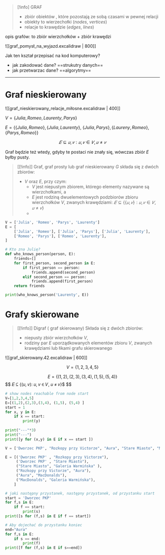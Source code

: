 
>[!info] GRAF
>- zbiór obiektów , które pozostają ze sobą czasami w pewnej relacji
>- obiekty to wierzechołki (*nodes*, *vertices*)
>- relacje to krawędzie (*edges*, *lines*)

opis grafów: to zbiór wierzchołków + zbiór krawędzi

![[graf_pomysł_na_wyjazd.excalidraw | 800]]

Jak ten kształ przepisać na kod komputerowy?
- jak zakodować dane? ==strukutry danych==
- jak przetwarzac dane? ==algorytmy==

---
# Graf nieskierowany
![[graf_nieskierowany_relacje_miłosne.excalidraw | 400]]

$V=\{Julia, Romeo, Laurenty, Parys\}$

$E= \{ \{Julia, Romeo \}, \{Julia, Laurenty\},$
$\{Julia, Parys \}, \{Laureny, Romeo \}, \{Parys, Romeo \} \}$

$$
𝐸 ⊆ {{𝑢, 𝑣}: 𝑢, 𝑣 ∈ 𝑉, 𝑢 ≠ 𝑣}
$$


Graf będzie też wtedy, gdyby te postaci nie znały się, wówczas zbiór $E$ byłby pusty.

>[[!info]] Graf, graf prosty lub graf nieskierowany $G$
> składa się z dwóch zbiorów: 
> - $V$ oraz $E$, przy czym: 
> 	- *V* jest niepustym zbiorem, którego elementy nazywane są wierzchołkami, a 
> 	- *E* jest rodziną dwuelementowych podzbiorów zbioru wierzchołków *V*, zwanych krawędziami: $𝐸 ⊆ \{\{𝑢, 𝑣\}: 𝑢, 𝑣 ∈ 𝑉, 𝑢 ≠ 𝑣\}$
> 	- 

```python
V = ['Julia', 'Romeo', 'Parys', 'Laurenty']
E = [
    ['Julia', 'Romeo'], ['Julia', 'Parys'], ['Julia', 'Laurenty'],
    ['Romeo', 'Parys'], ['Romeo', 'Laurenty'],
]

# Kto zna Julię?
def who_knows_person(person, E):
    friends=[]
    for first_person, second_person in E:
        if first_person == person:
            friends.append(second_person)
        elif second_person == person:
            friends.append(first_person)
    return friends

print(who_knows_person('Laurenty', E))
```



# Grafy skierowane

>[[!info]] Digraf ( graf skierowany)
>Składa się z dwóch zbiorów:
>- niepusty zbiór wierzchołków $V$,
>- rodziny par $E$ uporządkowanych elementów zbioru $V$, zwanych krawędziami lub łikami grafu skierowanego


![[graf_skierowany.42.excalidraw | 600]]


$$
V=\{1,2,3,4,5\}
$$


$$
E=\{(1,2),(2,3),(3,4), (1,5), (5,4) \}
$$
$$
𝐸 ⊆ \{(𝑢, 𝑣): 𝑢, 𝑣 ∈ 𝑉, 𝑢 ≠ 𝑣\}$
$$


```python
# show nodes reachable from node start
V=[1,2,3,4,5]
E=[(1,2),(2,3),(3,4), (1,5), (5,4) ]
start = 1
for x, y in E:
    if x == start:
        print(y)
        
print("---"*3)
print("---")
print([y for (x,y) in E if x == start ])
```


```python
V = ['Dworzec PKP', "Rozkopy przy Victorze", "Aura", "Stare Miasto", "MacDonalds", "Galeria Warmińska"]

E = [('Dworzec PKP' , "Rozkopy przy Victorze"),
     ('Dworzec PKP' , "Stare Miasto"),
     ("Stare Miasto", "Galeria Warmińska" ),
     ("Rozkopy przy Victorze", "Aura"),
     ("Aura", "MacDonalds"),
     ("MacDonalds", "Galeria Warmińska"),
    ]

# jaki następny przystanek, następny przystanek, od przystanku start
start = 'Dworzec PKP'
for f,s in E:
    if f == start:
        print(s)
print([s for (f,s) in E if f == start])

# Aby dojechać do przystanku koniec
end="Aura"
for f,s in E:
    if s == end:
        print(f)
print([f for (f,s) in E if s==end])
```





